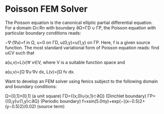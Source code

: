 # Poisson FEM Solver
The Poisson equation is the canonical elliptic partial differential equation. For a domain Ω⊂Rn with boundary ∂Ω=ΓD ∪ ΓP, the Poisson equation with particular boundary conditions reads:

−∇⋅(∇u)=f in Ω, u=0 on ΓD, u(0,y)=u(1,y) on ΓP.
Here, f is a given source function. The most standard variational form of Poisson equation reads: find u∈V such that

a(u,v)=L(v)∀ v∈V,
where V is a suitable function space and

a(u,v)=∫Ω ∇u⋅∇v dx,
L(v)=∫Ω fv dx.

Want to develop an FEM solver using fenics subject to the following domain and boundary conditions:

Ω=[0,1]×[0,1] (a unit square)
ΓD={(x,0)∪(x,1)⊂∂Ω} (Dirichlet boundary)
ΓP={(0,y)∪(1,y)⊂∂Ω} (Periodic boundary)
f=xsin(5.0πy)+exp(−((x−0.5)2+(y−0.5)2)/0.02) (source term)
